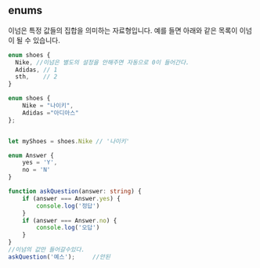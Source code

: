 ## enums

이넘은 특정 값들의 집합을 의미하는 자료형입니다.
예를 들면 아래와 같은 목록이 이넘이 될 수 있습니다.

```ts
enum shoes {
  Nike, //이넘은 별도의 설정을 안해주면 자동으로 0이 들어간다.
  Adidas, // 1
  sth,    // 2
}

enum shoes {
    Nike = "나이키",
    Adidas ="아디아스"
};


let myShoes = shoes.Nike // '나이키'

enum Answer {
    yes = 'Y',
    no = 'N'
}

function askQuestion(answer: string) {
    if (answer === Answer.yes) {
        console.log('정답')
    }
    if (answer === Answer.no) {
        console.log('오답')
    }
}
//이넘의 값만 들어갈수있다.
askQuestion('예스');     //안된
```
